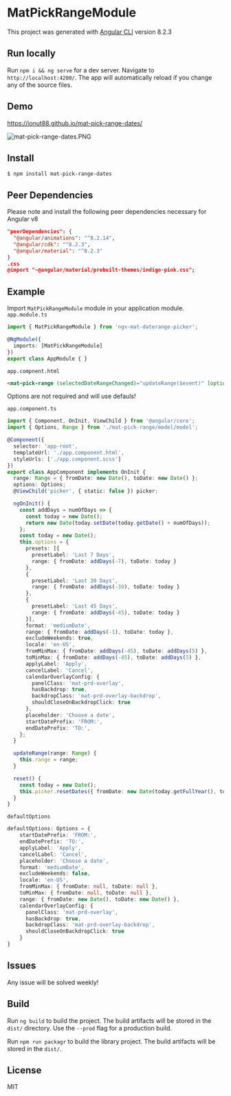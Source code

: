 # MatPickRangeModule

This project was generated with [Angular CLI](https://github.com/angular/angular-cli) version 8.2.3

## Run locally

Run `npm i && ng serve` for a dev server. Navigate to `http://localhost:4200/`. The app will automatically reload if you change any of the source files.

## Demo

https://ionut88.github.io/mat-pick-range-dates/

![mat-pick-range-dates.PNG](https://raw.githubusercontent.com/ionut88/mat-pick-range-dates/master/src/assets/img/mat-pick-range-dates.PNG)


## Install

```
$ npm install mat-pick-range-dates
```

## Peer Dependencies

Please note and install the following peer dependencies necessary for Angular v8

```json
"peerDependencies": {
  "@angular/animations": "^8.2.14",
  "@angular/cdk": "^8.2.3",
  "@angular/material": "^8.2.3"
}
.css
@import "~@angular/material/prebuilt-themes/indigo-pink.css";

```

## Example

Import `MatPickRangeModule` module in your application module.
`app.module.ts`
```typescript
import { MatPickRangeModule } from 'ngx-mat-daterange-picker';

@NgModule({
  imports: [MatPickRangeModule]
})
export class AppModule { }
```

`app.compnent.html`
```html
<mat-pick-range (selectedDateRangeChanged)="updateRange($event)" [options]="options" #picker></mat-pick-range>
```

Options are not required and will use defauls!

`app.component.ts`
```typescript
import { Component, OnInit, ViewChild } from '@angular/core';
import { Options, Range } from './mat-pick-range/model/model';

@Component({
  selector: 'app-root',
  templateUrl: './app.component.html',
  styleUrls: ['./app.component.scss']
})
export class AppComponent implements OnInit {
  range: Range = { fromDate: new Date(), toDate: new Date() };
  options: Options;
  @ViewChild('picker', { static: false }) picker;

  ngOnInit() {
    const addDays = numOfDays => {
      const today = new Date();
      return new Date(today.setDate(today.getDate() + numOfDays));
    };
    const today = new Date();
    this.options = {
      presets: [{
        presetLabel: 'Last 7 Days',
        range: { fromDate: addDays(-7), toDate: today }
      },
      {
        presetLabel: 'Last 30 Days',
        range: { fromDate: addDays(-30), toDate: today }
      },
      {
        presetLabel: 'Last 45 Days',
        range: { fromDate: addDays(-45), toDate: today }
      }],
      format: 'mediumDate',
      range: { fromDate: addDays(-1), toDate: today },
      excludeWeekends: true,
      locale: 'en-US',
      fromMinMax: { fromDate: addDays(-45), toDate: addDays(5) },
      toMinMax: { fromDate: addDays(-45), toDate: addDays(5) },
      applyLabel: 'Apply',
      cancelLabel: 'Cancel',
      calendarOverlayConfig: {
        panelClass: 'mat-prd-overlay',
        hasBackdrop: true,
        backdropClass: 'mat-prd-overlay-backdrop',
        shouldCloseOnBackdropClick: true
      },
      placeholder: 'Choose a date',
      startDatePrefix: 'FROM:',
      endDatePrefix: 'TO:',
    };
  }

  updateRange(range: Range) {
    this.range = range;
  }

  reset() {
    const today = new Date();
    this.picker.resetDates({ fromDate: new Date(today.getFullYear(), today.getMonth(), today.getDate() - 1), toDate: today });
  }
}
```

`defaultOptions`
```typescript
defaultOptions: Options = {
    startDatePrefix: 'FROM:',
    endDatePrefix: 'TO:',
    applyLabel: 'Apply',
    cancelLabel: 'Cancel',
    placeholder: 'Choose a date',
    format: 'mediumDate',
    excludeWeekends: false,
    locale: 'en-US',
    fromMinMax: { fromDate: null, toDate: null },
    toMinMax: { fromDate: null, toDate: null },
    range: { fromDate: new Date(), toDate: new Date() },
    calendarOverlayConfig: {
      panelClass: 'mat-prd-overlay',
      hasBackdrop: true,
      backdropClass: 'mat-prd-overlay-backdrop',
      shouldCloseOnBackdropClick: true
    }
}
```

## Issues
Any issue will be solved weekly!

## Build

Run `ng build` to build the project. The build artifacts will be stored in the `dist/` directory. Use the `--prod` flag for a production build.

Run `npm run packagr` to build the library project. The build artifacts will be stored in the `dist/`. 


## License

MIT
